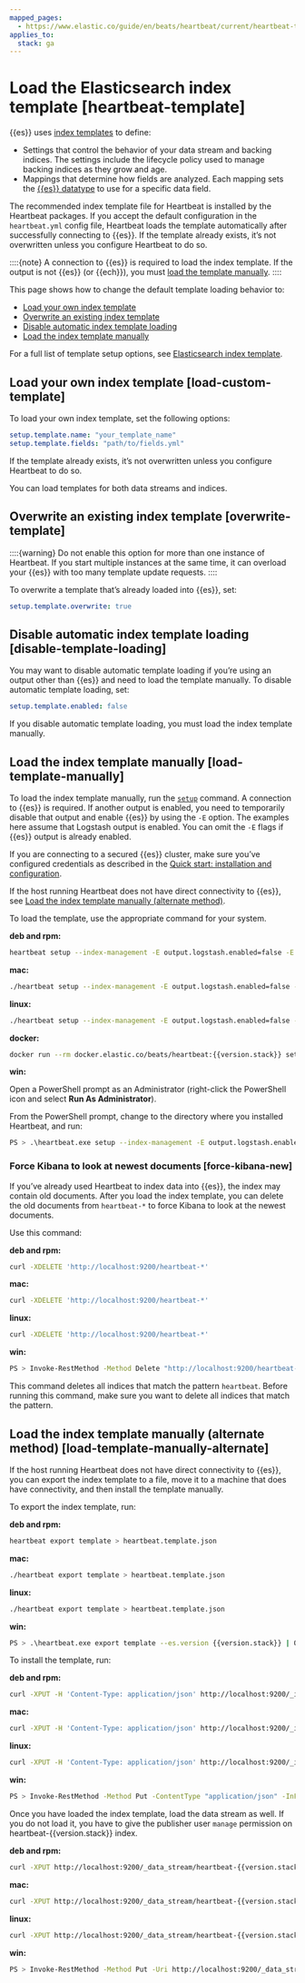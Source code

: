 ```yaml
---
mapped_pages:
  - https://www.elastic.co/guide/en/beats/heartbeat/current/heartbeat-template.html
applies_to:
  stack: ga
---
```


# Load the Elasticsearch index template [heartbeat-template]

{{es}} uses [index templates](docs-content://manage-data/data-store/templates.md) to define:

* Settings that control the behavior of your data stream and backing indices. The settings include the lifecycle policy used to manage backing indices as they grow and age.
* Mappings that determine how fields are analyzed. Each mapping sets the [{{es}} datatype](elasticsearch://reference/elasticsearch/mapping-reference/field-data-types.md) to use for a specific data field.

The recommended index template file for Heartbeat is installed by the Heartbeat packages. If you accept the default configuration in the `heartbeat.yml` config file, Heartbeat loads the template automatically after successfully connecting to {{es}}. If the template already exists, it’s not overwritten unless you configure Heartbeat to do so.

::::{note}
A connection to {{es}} is required to load the index template. If the output is not {{es}} (or {{ech}}), you must [load the template manually](#load-template-manually).
::::


This page shows how to change the default template loading behavior to:

* [Load your own index template](#load-custom-template)
* [Overwrite an existing index template](#overwrite-template)
* [Disable automatic index template loading](#disable-template-loading)
* [Load the index template manually](#load-template-manually)

For a full list of template setup options, see [Elasticsearch index template](/reference/heartbeat/configuration-template.md).


## Load your own index template [load-custom-template]

To load your own index template, set the following options:

```yaml
setup.template.name: "your_template_name"
setup.template.fields: "path/to/fields.yml"
```

If the template already exists, it’s not overwritten unless you configure Heartbeat to do so.

You can load templates for both data streams and indices.


## Overwrite an existing index template [overwrite-template]

::::{warning}
Do not enable this option for more than one instance of Heartbeat. If you start multiple instances at the same time, it can overload your {{es}} with too many template update requests.
::::


To overwrite a template that’s already loaded into {{es}}, set:

```yaml
setup.template.overwrite: true
```


## Disable automatic index template loading [disable-template-loading]

You may want to disable automatic template loading if you’re using an output other than {{es}} and need to load the template manually. To disable automatic template loading, set:

```yaml
setup.template.enabled: false
```

If you disable automatic template loading, you must load the index template manually.


## Load the index template manually [load-template-manually]

To load the index template manually, run the [`setup`](/reference/heartbeat/command-line-options.md#setup-command) command. A connection to {{es}} is required.  If another output is enabled, you need to temporarily disable that output and enable {{es}} by using the `-E` option. The examples here assume that Logstash output is enabled. You can omit the `-E` flags if {{es}} output is already enabled.

If you are connecting to a secured {{es}} cluster, make sure you’ve configured credentials as described in the [Quick start: installation and configuration](/reference/heartbeat/heartbeat-installation-configuration.md).

If the host running Heartbeat does not have direct connectivity to {{es}}, see [Load the index template manually (alternate method)](#load-template-manually-alternate).

To load the template, use the appropriate command for your system.

**deb and rpm:**

```sh
heartbeat setup --index-management -E output.logstash.enabled=false -E 'output.elasticsearch.hosts=["localhost:9200"]'
```

**mac:**

```sh
./heartbeat setup --index-management -E output.logstash.enabled=false -E 'output.elasticsearch.hosts=["localhost:9200"]'
```

**linux:**

```sh
./heartbeat setup --index-management -E output.logstash.enabled=false -E 'output.elasticsearch.hosts=["localhost:9200"]'
```

**docker:**

```sh subs=true
docker run --rm docker.elastic.co/beats/heartbeat:{{version.stack}} setup --index-management -E output.logstash.enabled=false -E 'output.elasticsearch.hosts=["localhost:9200"]'
```

**win:**

Open a PowerShell prompt as an Administrator (right-click the PowerShell icon and select **Run As Administrator**).

From the PowerShell prompt, change to the directory where you installed Heartbeat, and run:

```sh
PS > .\heartbeat.exe setup --index-management -E output.logstash.enabled=false -E 'output.elasticsearch.hosts=["localhost:9200"]'
```


### Force Kibana to look at newest documents [force-kibana-new]

If you’ve already used Heartbeat to index data into {{es}}, the index may contain old documents. After you load the index template, you can delete the old documents from `heartbeat-*` to force Kibana to look at the newest documents.

Use this command:

**deb and rpm:**

```sh
curl -XDELETE 'http://localhost:9200/heartbeat-*'
```

**mac:**

```sh
curl -XDELETE 'http://localhost:9200/heartbeat-*'
```

**linux:**

```sh
curl -XDELETE 'http://localhost:9200/heartbeat-*'
```

**win:**

```sh
PS > Invoke-RestMethod -Method Delete "http://localhost:9200/heartbeat-*"
```

This command deletes all indices that match the pattern `heartbeat`. Before running this command, make sure you want to delete all indices that match the pattern.


## Load the index template manually (alternate method) [load-template-manually-alternate]

If the host running Heartbeat does not have direct connectivity to {{es}}, you can export the index template to a file, move it to a machine that does have connectivity, and then install the template manually.

To export the index template, run:

**deb and rpm:**

```sh
heartbeat export template > heartbeat.template.json
```

**mac:**

```sh
./heartbeat export template > heartbeat.template.json
```

**linux:**

```sh
./heartbeat export template > heartbeat.template.json
```

**win:**

```sh subs=true
PS > .\heartbeat.exe export template --es.version {{version.stack}} | Out-File -Encoding UTF8 heartbeat.template.json
```

To install the template, run:

**deb and rpm:**

```sh subs=true
curl -XPUT -H 'Content-Type: application/json' http://localhost:9200/_index_template/heartbeat-{{version.stack}} -d@heartbeat.template.json
```

**mac:**

```sh subs=true
curl -XPUT -H 'Content-Type: application/json' http://localhost:9200/_index_template/heartbeat-{{version.stack}} -d@heartbeat.template.json
```

**linux:**

```sh subs=true
curl -XPUT -H 'Content-Type: application/json' http://localhost:9200/_index_template/heartbeat-{{version.stack}} -d@heartbeat.template.json
```

**win:**

```sh subs=true
PS > Invoke-RestMethod -Method Put -ContentType "application/json" -InFile heartbeat.template.json -Uri http://localhost:9200/_index_template/heartbeat-{{version.stack}}
```

Once you have loaded the index template, load the data stream as well. If you do not load it, you have to give the publisher user `manage` permission on heartbeat-{{version.stack}} index.

**deb and rpm:**

```sh subs=true
curl -XPUT http://localhost:9200/_data_stream/heartbeat-{{version.stack}}
```

**mac:**

```sh subs=true
curl -XPUT http://localhost:9200/_data_stream/heartbeat-{{version.stack}}
```

**linux:**

```sh subs=true
curl -XPUT http://localhost:9200/_data_stream/heartbeat-{{version.stack}}
```

**win:**

```sh subs=true
PS > Invoke-RestMethod -Method Put -Uri http://localhost:9200/_data_stream/heartbeat-{{version.stack}}
```

